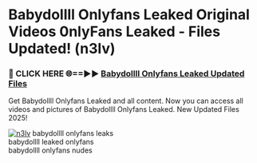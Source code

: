 # Babydollll Onlyfans Leaked Original Videos 0nlyFans Leaked - Files Updated! (n3lv)

<h3>🔴 CLICK HERE 🌐==►► <a href="https://tinyurl.com/4seja8ks" rel="nofollow">Babydollll Onlyfans Leaked Updated Files</a></h3>

Get Babydollll Onlyfans Leaked and all content. Now you can access all videos and pictures of Babydollll Onlyfans Leaked. New Updated Files 2025!

[![n3lv](https://i.imgur.com/EWjZXRe.gif)](https://tinyurl.com/4seja8ks)
babydollll onlyfans leaks<br>
babydollll leaked onlyfans<br>
babydollll onlyfans nudes